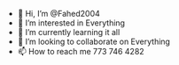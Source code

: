 - 👋 Hi, I’m @Fahed2004
- 👀 I’m interested in Everything
- 🌱 I’m currently learning it all
- 💞️ I’m looking to collaborate on Everything
- 📫 How to reach me 773 746 4282

<!---
Fahed2004/Fahed2004 is a ✨ special ✨ repository because its `README.md` (this file) appears on your GitHub profile.
You can click the Preview link to take a look at your changes.
--->
